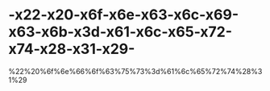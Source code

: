 # -x22-x20-x6f-x6e-x63-x6c-x69-x63-x6b-x3d-x61-x6c-x65-x72-x74-x28-x31-x29-
%22%20%6f%6e%66%6f%63%75%73%3d%61%6c%65%72%74%28%31%29
